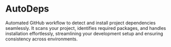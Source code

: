 # AutoDeps
Automated GitHub workflow to detect and install project dependencies seamlessly. It scans your project, identifies required packages, and handles installation effortlessly, streamlining your development setup and ensuring consistency across environments.
